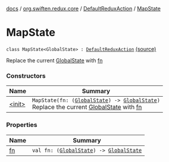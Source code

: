 [docs](../../../index.md) / [org.swiften.redux.core](../../index.md) / [DefaultReduxAction](../index.md) / [MapState](./index.md)

# MapState

`class MapState<GlobalState> : `[`DefaultReduxAction`](../index.md) [(source)](https://github.com/protoman92/KotlinRedux/tree/master/common/common-core/src/main/kotlin/org/swiften/redux/core/Preset.kt#L18)

Replace the current [GlobalState](index.md#GlobalState) with [fn](fn.md)

### Constructors

| Name | Summary |
|---|---|
| [&lt;init&gt;](-init-.md) | `MapState(fn: (`[`GlobalState`](index.md#GlobalState)`) -> `[`GlobalState`](index.md#GlobalState)`)`<br>Replace the current [GlobalState](index.md#GlobalState) with [fn](fn.md) |

### Properties

| Name | Summary |
|---|---|
| [fn](fn.md) | `val fn: (`[`GlobalState`](index.md#GlobalState)`) -> `[`GlobalState`](index.md#GlobalState) |
